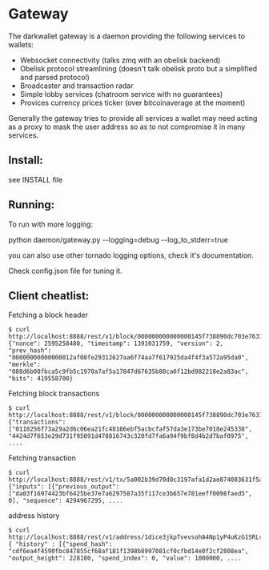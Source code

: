 # Gateway

The darkwallet gateway is a daemon providing the following services to wallets:

 * Websocket connectivity (talks zmq with an obelisk backend)
 * Obelisk protocol streamlining (doesn't talk obelisk proto but a simplified and parsed protocol)
 * Broadcaster and transaction radar
 * Simple lobby services (chatroom service with no guarantees)
 * Provices currency prices ticker (over bitcoinaverage at the moment)

Generally the gateway tries to provide all services a wallet may need acting as a proxy to mask the user address so as to not compromise it in many services.


Install:
-------------

see INSTALL file

Running:
-----------

To run with more logging:

python daemon/gateway.py --logging=debug --log_to_stderr=true

you can also use other tornado logging options, check it's documentation.

Check config.json file for tuning it.

Client cheatlist:
-----------

Fetching a block header
```
$ curl http://localhost:8888/rest/v1/block/000000000000000145f738890dc703e7637b677f15e9a49ea2eeca6e6e3c5f51
{"nonce": 2595258480, "timestamp": 1391031759, "version": 2, "prev_hash": "00000000000000012af08fe29312627aa6f74aa7f617925da4f4f3a572a95da0", "merkle": "088d6b08fbca5c9fb5c1970a7af5a17847d67635b80ca6f12bd982218e2a83ac", "bits": 419558700}
```

Fetching block transactions
```
$ curl http://localhost:8888/rest/v1/block/000000000000000145f738890dc703e7637b677f15e9a49ea2eeca6e6e3c5f51/transactions
{"transactions": ["0118256f73a29a2d6c06ea21fc48166ebf5acbcfaf57da3e173be7018e245338", "4424d7f653e29d731f95091d478816743c320fd7fa6a94f9bf8d4b2d7baf0975", ....
```

Fetching transaction 
```
$ curl http://localhost:8888/rest/v1/tx/5a002b39d70d0c3197afa1d2ae874083631f5a43cd4fe2b2cc35347d863f00f7
{"inputs": [{"previous_output": ["da03f16974423bf6425be37e7a6297587a35f117ce3b657e781eeff0098faed5", 0], "sequence": 4294967295, ....
```

address history 

```
$ curl http://localhost:8888/rest/v1/address/1dice3jkpTvevsohA4Np1yP4uKzG1SRLv
{ "history" : [{"spend_hash": "cdf6ea4f4590fbc847855cf68af181f1398b8997081cf0cfbd14e0f2cf2808ea", "output_height": 228180, "spend_index": 0, "value": 1000000, ....
```
